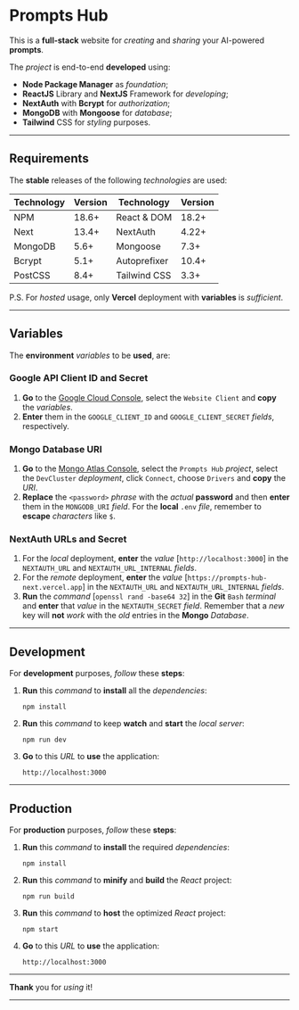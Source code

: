 # Prompts Hub

This is a **full-stack** website for *creating* and *sharing* your AI-powered **prompts**.

The *project* is end-to-end **developed** using:

* **Node Package Manager** as *foundation*;
* **ReactJS** Library and **NextJS** Framework for *developing*;
* **NextAuth** with **Bcrypt** for *authorization*;
* **MongoDB** with **Mongoose** for *database*;
* **Tailwind** CSS for *styling* purposes.

<hr />

## Requirements

The **stable** releases of the following *technologies* are used:

| Technology | Version | Technology   | Version |
| ---------- | ------- | ------------ | ------- |
| NPM        | 18.6+   | React & DOM  | 18.2+   |
| Next       | 13.4+   | NextAuth     | 4.22+   |
| MongoDB    | 5.6+    | Mongoose     | 7.3+    |
| Bcrypt     | 5.1+    | Autoprefixer | 10.4+   |
| PostCSS    | 8.4+    | Tailwind CSS | 3.3+    |

P.S. For *hosted* usage, only **Vercel** deployment with **variables** is *sufficient*.

<hr />

## Variables

The **environment** *variables* to be **used**, are:

### Google API Client ID and Secret

   1. **Go** to the [Google Cloud Console](https://console.cloud.google.com/apis/credentials?project=prompts-hub), select the `Website Client` and **copy** the *variables*.
   2. **Enter** them in the `GOOGLE_CLIENT_ID` and `GOOGLE_CLIENT_SECRET` *fields*, respectively.

### Mongo Database URI

   1. **Go** to the [Mongo Atlas Console](https://cloud.mongodb.com), select the `Prompts Hub` *project*, select the `DevCluster` *deployment*, click `Connect`, choose `Drivers` and **copy** the *URI*.
   2. **Replace** the `<password>` *phrase* with the *actual* **password** and then **enter** them in the `MONGODB_URI` *field*. For the **local** `.env` *file*, remember to **escape** *characters* like `$`.

### NextAuth URLs and Secret

   1. For the *local* deployment, **enter** the *value* [`http://localhost:3000`] in the `NEXTAUTH_URL` and `NEXTAUTH_URL_INTERNAL` *fields*.
   2. For the *remote* deployment, **enter** the *value* [`https://prompts-hub-next.vercel.app`] in the `NEXTAUTH_URL` and `NEXTAUTH_URL_INTERNAL` *fields*.
   3. **Run** the *command* [`openssl rand -base64 32`] in the **Git** `Bash` *terminal* and **enter** that *value* in the `NEXTAUTH_SECRET` *field*. Remember that a *new* key will **not** *work* with the *old* entries in the **Mongo** *Database*.

<hr />

## Development

For **development** purposes, *follow* these **steps**:

1. **Run** this *command* to **install** all the *dependencies*:

    `npm install`

2. **Run** this *command* to keep **watch** and **start** the *local server*:

    `npm run dev`

3. **Go** to this *URL* to **use** the application:

    `http://localhost:3000`

<hr />

## Production

For **production** purposes, *follow* these **steps**:

1. **Run** this *command* to **install** the required *dependencies*:

    `npm install`

2. **Run** this *command* to **minify** and **build** the *React* project:

    `npm run build`

3. **Run** this *command* to **host** the optimized *React* project:

    `npm start`

4. **Go** to this *URL* to **use** the application:

    `http://localhost:3000`

<hr />

**Thank** you for *using* it!

<hr />